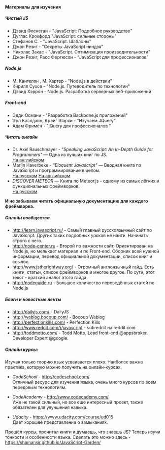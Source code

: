 #### Материалы для изучения

##### Чистый JS
* Дэвид Фленеган - "JavaScript: Подробное руководство"
* Дуглас Крокфорд "JavaScript: сильные стороны"
* Стефанов С. - "JavaScript. Шаблоны"
* Джон Резиг - "Секреты JavaScript ниндзя"
* Николас Закас - "JavaScript. Оптимизация производительности"
* Джон Резиг, Расс Фергюсон - “JavaScript для профессионалов”

##### Node.js
* М. Кантелон , М. Хартер - "Node.js в действии"
* Кирилл Сухов - "Node.js. Путеводитель по технологии"
* Дэвид Хэррон - Node.js. Разработка серверных веб-приложений

##### Front-end
* Эдди Османи - "Разработка Backbone.js приложений"
* Эрл Каслдайн, Крэйг Шарки - "Изучаем JQuery"
* Адам Фримен - "jQuery для профессионалов "

##### Читать онлайн
* Dr. Axel Rauschmayer - *"Speaking JavaScript: An In-Depth Guide for Programmers"* — Одна из лучших книг по JS.  
[На английском](http://speakingjs.com/)
* Marijn Haverbeke - *"Eloquent Javascript"* — Вводная книга по JavaScript и программирование в целом.  
[На русском](http://habrahabr.ru/post/240219/) [На английском](http://eloquentjavascript.net/)
* *DISCOVER METEOR*  — Книга по Meteor.js - одному из самых лёгких и функциональных фреймворков.  
[На русском](http://ru.discovermeteor.com/)

**И не забываем читать официальную документацию для каждого фреймворка.**

##### Онлайн сообщества
* http://learn.javascript.ru/ - Самый главный русскоязычный сайт по JavaScript. Других таких подробных уроков не найти. Начинать строго с него.
* http://node-center.ru - Второй по важности сайт. Ориентирован на Node.js, но мелькает материал и по Front-end. Сборник всей нужной информации, перевод официальной документации, список книг и ссылок.
* http://www.jstherightway.org/ - Огромный англоязычный гайд. Есть книги, статьи, список фреймворков и многое другое. По сути, этот текст - краткий аналог этого гайда.
* http://nodeguide.ru - Большое количество переведённых статей по Node.js

##### Блоги и новостные ленты
* http://dailyjs.com/ - DailyJS
* http://weblog.bocoup.com/ - Bocoup Weblog
* http://perfectionkills.com/ - Perfection Kills
* http://www.reddit.com/r/javascript - subreddit на reddit.com
* http://toddmotto.com/ - Todd Motto, Lead front-end @appsbroker. Developer Expert @google.

##### Онлайн курсы:
Изучая только теорию язык усваивается плохо. Наиболее важна практика, которую можно получить на онлайн-курсах.

* *CodeSchool* - http://codeschool.com/  
Отличный ресурс для изучения языка, очень много курсов по всем передовым технологиям.

* *CodeAcademy* - http://www.codecademy.com/  
Уже не такой сильный, но все еще интересный проект, также обязателен для улучшения навыка.

* *Udacity* - https://www.udacity.com/course/ud015  
Дает хорошее представление о замыканиях.

Прошёл курсы, прочитал книги и думаешь, что знаешь JS? Теперь изучи тонкости и особенности языка. 
Сделать это можно здесь - https://shamansir.github.io/JavaScript-Garden/
